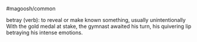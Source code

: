 #magoosh/common

betray (verb): to reveal or make known something, usually unintentionally 
With the gold medal at stake, the gymnast awaited his turn, his quivering lip betraying his intense 
emotions. 
